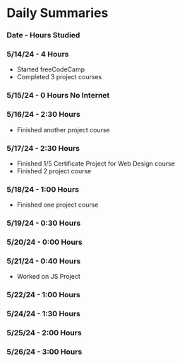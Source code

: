 # Daily Summaries
### Date - Hours Studied
### 5/14/24 - 4 Hours
- Started freeCodeCamp
- Completed 3 project courses
### 5/15/24 - 0 Hours No Internet
### 5/16/24 - 2:30 Hours
- Finished another project course
### 5/17/24 - 2:30 Hours
- Finished 1/5 Certificate Project for Web Design course
- Finished 2 project course
### 5/18/24 - 1:00 Hours
- Finished one project course
### 5/19/24 - 0:30 Hours
### 5/20/24 - 0:00 Hours
### 5/21/24 - 0:40 Hours
- Worked on JS Project
### 5/22/24 - 1:00 Hours
### 5/24/24 - 1:30 Hours
### 5/25/24 - 2:00 Hours
### 5/26/24 - 3:00 Hours